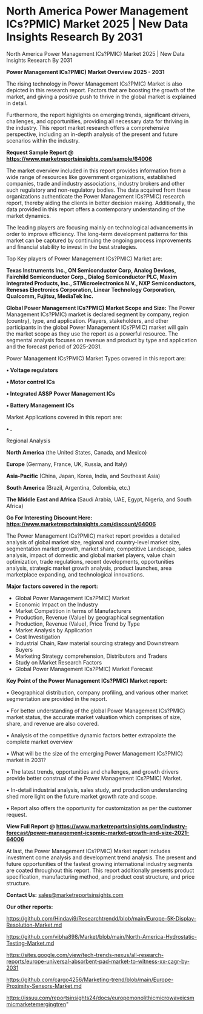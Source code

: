 # North America Power Management ICs?PMIC) Market 2025 | New Data Insights Research By 2031
North America Power Management ICs?PMIC) Market 2025 | New Data Insights Research By 2031

<Strong> Power Management ICs?PMIC) Market Overview 2025 - 2031</strong>

The rising technology in Power Management ICs?PMIC) Market is also depicted in this research report. Factors that are boosting the growth of the market, and giving a positive push to thrive in the global market is explained in detail.

Furthermore, the report highlights on emerging trends, significant drivers, challenges, and opportunities, providing all necessary data for thriving in the industry. This report market research offers a comprehensive perspective, including an in-depth analysis of the present and future scenarios within the industry.

<strong>Request Sample Report @ <a href=https://www.marketreportsinsights.com/sample/64006>https://www.marketreportsinsights.com/sample/64006</a></strong>

The market overview included in this report provides information from a wide range of resources like government organizations, established companies, trade and industry associations, industry brokers and other such regulatory and non-regulatory bodies. The data acquired from these organizations authenticate the Power Management ICs?PMIC) research report, thereby aiding the clients in better decision making. Additionally, the data provided in this report offers a contemporary understanding of the market dynamics.

The leading players are focusing mainly on technological advancements in order to improve efficiency. The long-term development patterns for this market can be captured by continuing the ongoing process improvements and financial stability to invest in the best strategies.

Top Key players of Power Management ICs?PMIC) Market are:

<strong>Texas Instruments Inc., ON Semiconductor Corp, Analog Devices, Fairchild Semiconductor Corp., Dialog Semiconductor PLC, Maxim Integrated Products, Inc., STMicroelectronics N.V., NXP Semiconductors, Renesas Electronics Corporation, Linear Technology Corporation, Qualcomm, Fujitsu, MediaTek Inc.</strong>

<strong><b>Global Power Management ICs?PMIC) Market Scope and Size:</b></strong>
The Power Management ICs?PMIC) market is declared segment by company, region (country), type, and application. Players, stakeholders, and other participants in the global Power Management ICs?PMIC) market will gain the market scope as they use the report as a powerful resource. The segmental analysis focuses on revenue and product by type and application and the forecast period of 2025-2031.

Power Management ICs?PMIC) Market Types covered in this report are:

<strong>• Voltage regulators

• Motor control ICs

• Integrated ASSP Power Management ICs

• Battery Management ICs</strong>

Market Applications covered in this report are:

<strong>• .</strong> 

Regional Analysis

<strong>North America</strong> (the United States, Canada, and Mexico)

<strong>Europe</strong> (Germany, France, UK, Russia, and Italy)

<strong>Asia-Pacific</strong> (China, Japan, Korea, India, and Southeast Asia)

<strong>South America</strong> (Brazil, Argentina, Colombia, etc.)

<strong>The Middle East and Africa</strong> (Saudi Arabia, UAE, Egypt, Nigeria, and South Africa)

<strong>Go For Interesting Discount Here: <a href=https://www.marketreportsinsights.com/discount/64006>https://www.marketreportsinsights.com/discount/64006</a></strong>

The Power Management ICs?PMIC) market report provides a detailed analysis of global market size, regional and country-level market size, segmentation market growth, market share, competitive Landscape, sales analysis, impact of domestic and global market players, value chain optimization, trade regulations, recent developments, opportunities analysis, strategic market growth analysis, product launches, area marketplace expanding, and technological innovations.

<strong><b>Major factors covered in the report:</b></strong>
<ul>
  <li>Global Power Management ICs?PMIC) Market </li>
  <li>Economic Impact on the Industry</li>
  <li>Market Competition in terms of Manufacturers</li>
  <li>Production, Revenue (Value) by geographical segmentation</li>
  <li>Production, Revenue (Value), Price Trend by Type</li>
  <li>Market Analysis by Application</li>
  <li>Cost Investigation</li>
  <li>Industrial Chain, Raw material sourcing strategy and Downstream Buyers</li>
  <li>Marketing Strategy comprehension, Distributors and Traders</li>
  <li>Study on Market Research Factors</li>
  <li>Global Power Management ICs?PMIC) Market Forecast</li>
</ul>

<strong><b>Key Point of the Power Management ICs?PMIC) Market report:</b></strong>

• Geographical distribution, company profiling, and various other market segmentation are provided in the report.

• For better understanding of the global Power Management ICs?PMIC) market status, the accurate market valuation which comprises of size, share, and revenue are also covered.

• Analysis of the competitive dynamic factors better extrapolate the complete market overview

• What will be the size of the emerging Power Management ICs?PMIC) market in 2031?

• The latest trends, opportunities and challenges, and growth drivers provide better construal of the Power Management ICs?PMIC) Market.

• In-detail industrial analysis, sales study, and production understanding shed more light on the future market growth rate and scope.

• Report also offers the opportunity for customization as per the customer request.

<strong><b>View Full Report @ <a href=https://www.marketreportsinsights.com/industry-forecast/power-management-icspmic-market-growth-and-size-2021-64006>https://www.marketreportsinsights.com/industry-forecast/power-management-icspmic-market-growth-and-size-2021-64006</a></b></strong>


At last, the Power Management ICs?PMIC) Market report includes investment come analysis and development trend analysis. The present and future opportunities of the fastest growing international industry segments are coated throughout this report. This report additionally presents product specification, manufacturing method, and product cost structure, and price structure.

<strong>Contact Us:</strong>
sales@marketreportsinsights.com

<strong>Our other reports:</strong>

<a href=https://github.com/Hindavi9/Researchtrendd/blob/main/Europe-5K-Display-Resolution-Market.md>https://github.com/Hindavi9/Researchtrendd/blob/main/Europe-5K-Display-Resolution-Market.md</a>

<a href=https://github.com/vibha898/Market/blob/main/North-America-Hydrostatic-Testing-Market.md>https://github.com/vibha898/Market/blob/main/North-America-Hydrostatic-Testing-Market.md</a>

<a href=https://sites.google.com/view/tech-trends-nexus/all-research-reports/europe-universal-absorbent-pad-market-to-witness-xx-cagr-by-2031>https://sites.google.com/view/tech-trends-nexus/all-research-reports/europe-universal-absorbent-pad-market-to-witness-xx-cagr-by-2031</a>

<a href=https://github.com/cargo4256/Marketing-trend/blob/main/Europe-Proximity-Sensors-Market.md>https://github.com/cargo4256/Marketing-trend/blob/main/Europe-Proximity-Sensors-Market.md</a>

<a href=https://issuu.com/reportsinsights24/docs/europemonolithicmicrowaveicsmmicmarketemergingtren>https://issuu.com/reportsinsights24/docs/europemonolithicmicrowaveicsmmicmarketemergingtren</a>"
